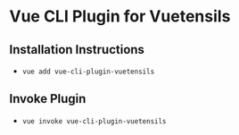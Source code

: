 # Vue CLI Plugin for Vuetensils

## Installation Instructions

* `vue add vue-cli-plugin-vuetensils`

## Invoke Plugin

* `vue invoke vue-cli-plugin-vuetensils`
